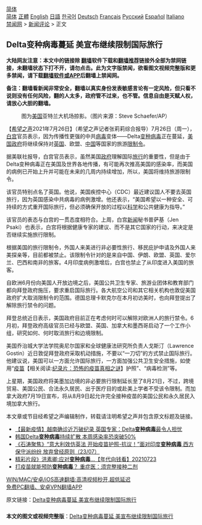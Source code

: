  <!-- 面包屑导航 --> <div class="breadcrumb"><!-- GTranslate: https://gtranslate.io/ -->  <div class="switcher notranslate">  <div class="selected">  <a href="#" onclick="return false;"> 简体</a>  </div>  <div class="option">  <a href="https://www.bannedbook.org" onclick="doGTranslate('zh-CN|zh-CN');jQuery('div.switcher div.selected a').html(jQuery(this).html());return false;" title="简体中文" class="nturl selected"> 简体</a>  <a href="https://www.bannedbook.org/zh-tw/" onclick="doGTranslate('zh-CN|zh-TW');jQuery('div.switcher div.selected a').html(jQuery(this).html());return false;" title="繁體中文" class="nturl"> 正體</a>  <a href="https://www.bannedbook.org/en/" onclick="doGTranslate('zh-CN|en');jQuery('div.switcher div.selected a').html(jQuery(this).html());return false;" title="English" class="nturl"> English</a>  <a href="https://www.bannedbook.org/ja/" onclick="doGTranslate('zh-CN|ja');jQuery('div.switcher div.selected a').html(jQuery(this).html());return false;" title="日本語" class="nturl"> 日語</a>  <a href="https://www.bannedbook.org/ko/" onclick="doGTranslate('zh-CN|ko');jQuery('div.switcher div.selected a').html(jQuery(this).html());return false;" title="한국어" class="nturl"> 한국어</a>  <a href="https://www.bannedbook.org/de/" onclick="doGTranslate('zh-CN|de');jQuery('div.switcher div.selected a').html(jQuery(this).html());return false;" title="Deutsch" class="nturl"> Deutsch</a>  <a href="https://www.bannedbook.org/fr/" onclick="doGTranslate('zh-CN|fr');jQuery('div.switcher div.selected a').html(jQuery(this).html());return false;" title="Français" class="nturl"> Français</a>  <a href="https://www.bannedbook.org/ru/" onclick="doGTranslate('zh-CN|ru');jQuery('div.switcher div.selected a').html(jQuery(this).html());return false;" title="Русский" class="nturl"> Русский</a>  <a href="https://www.bannedbook.org/es/" onclick="doGTranslate('zh-CN|es');jQuery('div.switcher div.selected a').html(jQuery(this).html());return false;" title="Español" class="nturl"> Español</a>  <a href="https://www.bannedbook.org/it/" onclick="doGTranslate('zh-CN|it');jQuery('div.switcher div.selected a').html(jQuery(this).html());return false;" title="Italiano" class="nturl"> Italiano</a>  </div>  </div>      <div class='breadcrumb-sub'><!-- Breadcrumb NavXT 6.3.0 --> <a href="https://www.bannedbook.org/" class="home">禁闻网</a> &gt; <a href="https://www.bannedbook.org/bnews/comments/" class="category">新闻评论</a> &gt; 正文</div></div><h2>Delta变种病毒蔓延 美宣布继续限制国际旅行</h2> <p class="notice"><b>大陆网友注意：本文中的链接除 <a href="https://github.com/bannedbook/fanqiang" >翻墙</a>软件下载和<a href="https://github.com/killgcd/justmysocks/blob/master/README.md">翻墙推荐</a>链接外全部为禁网链接，未翻墙状态下打不开，请勿点击。此为文字版禁闻，欲看图文视频完整版和更多禁闻，请下载<a href="https://github.com/bannedbook/fanqiang">翻墙软件或APP</a>后翻墙上禁闻网。</p><p>备注：翻墙看新闻非常安全，翻墙以真实身份发表敏感言论有一定风险，但只看不说则没有任何风险，翻的人太多，政府管不过来，也不管。信息自由是天赋人权，请放心大胆的翻墙。</b></p>  <div class="entry"> <figure><figcaption>图为<a href="https://www.bannedbook.org/bnews/tag/%e7%be%8e%e5%9b%bd/" class="st_tag internal_tag" rel="tag" title="标签 美国 下的日志">美国</a>亚特兰大机场掠影。（图片来源：Steve Schaefer/AP）</figcaption></figure> <p>【<span class='wp_keywordlink_affiliate'><a href="https://www.soundofhope.org" title="希望之声" target="_blank">希望之声</a></span>2021年7月26日】（希望之声记者张莉莉综合报导）7月26日（周一），<a href="https://www.bannedbook.org/bnews/tag/%e7%99%bd%e5%ae%ab/" class="st_tag internal_tag" rel="tag" title="标签 白宫 下的日志">白宫</a>官员表示，因为传播性更强的中共<a href="https://www.bannedbook.org/bnews/tag/%e7%97%85%e6%af%92/" class="st_tag internal_tag" rel="tag" title="标签 病毒 下的日志">病毒</a>变体——Delta<a href="https://www.bannedbook.org/bnews/tag/%e5%8f%98%e7%a7%8d%e7%97%85%e6%af%92/" class="st_tag internal_tag" rel="tag" title="标签 变种病毒 下的日志">变种病毒</a>正在蔓延，<a href="https://www.bannedbook.org/bnews/tag/%E7%BE%8E%E5%9B%BD%E6%94%BF%E5%BA%9C/" class="st_tag internal_tag" rel="tag" title="标签 美国政府 下的日志">美国政府</a>将继续保持对<a href="https://www.bannedbook.org/bnews/tag/%e8%8b%b1%e5%9b%bd/" class="st_tag internal_tag" rel="tag" title="标签 英国 下的日志">英国</a>、欧盟、<span class='wp_keywordlink_affiliate'><a href="https://www.bannedbook.org/" title="中国" target="_blank">中国</a></span>等国家的旅游<a href="https://www.bannedbook.org/bnews/tag/%E9%99%90%E5%88%B6%E4%BB%A4/" class="st_tag internal_tag" rel="tag" title="标签 限制令 下的日志">限制令</a>。</p> <p>据美联社报导，白宫官员表示，虽然美国<a href="https://www.bannedbook.org/bnews/tag/%e6%94%bf%e5%ba%9c/" class="st_tag internal_tag" rel="tag" title="标签 政府 下的日志">政府</a>理解国际<a href="https://www.bannedbook.org/bnews/tag/%E6%97%85%E8%A1%8C/" class="st_tag internal_tag" rel="tag" title="标签 旅行 下的日志">旅行</a>的重要性，但是由于Delta变种病毒正在美国及世界各地传播，有可能再次推高美国的感染率，而美国的病例已开始上升并可能在未来的几周内持续增加，所以，美国将维持旅游限制令。</p> <p>该官员特别点名了英国。他说，美国疾控中心（CDC）最近建议国人不要去英国旅行，因为英国感染中共病毒的病例激增。他还表示，“美国希望以一种安全、可持续的方式重开国际旅行，但必须确保开放的过程以<span class='wp_keywordlink'><a href="https://www.bannedbook.org/forum11/topic309.html" title="禁片：“科学”的棍子" target="_blank">科学</a></span>和公共健康为指导。”</p>  <p>该官员的表态与白宫的一贯态度相符合。上周，白宫<span class='wp_keywordlink_affiliate'><a href="https://www.bannedbook.org/" title="新闻">新闻</a></span>秘书普萨基（Jen Psaki）也表示，白宫将根据健康专家的建议、而不是其它国家的行动，来决定是否继续实施旅行限制。</p> <p>根据美国的旅行限制令，外国人来美进行非必要性旅行、移民庇护申请及外国人来美探亲等，目前都被禁止。该限制令针对的是来自中国、伊朗、欧盟、英国、爱尔兰、巴西和南非的旅客。4月印度病例激增后，白宫也禁止了从印度进入美国的旅客。</p> <p>自欧洲6月份向美国人开放边境之后，美国公共卫生专家、旅游业团体和教育部门都向拜登政府施压，要求重启国际旅行。各大航空公司和其它相关机构也敦促美国政府扩大取消限制令的范围。德国总理卡默克尔在本月初访美时，也向拜登提出了解除旅行禁令的问题。</p>  <p>拜登总统近日表示，美国政府目前正在考虑何时可以解除对欧洲人的旅行禁令。6月初，拜登政府高级官员已经与欧盟、英国、加拿大和墨西哥启动了一个工作小组，研究如何、何时取消旅行和边境限制。</p> <p>美国乔治城大学法学院奥尼尔国家和全球健康法研究所负责人戈斯汀（Lawrence Gostin）近日敦促拜登政府采取机动措施，不要以“一刀切”的方式禁止国际旅行。他建议说，美国可以一方面允许国际旅行，一方面加强公共卫生安全措施，如使用“<span class='wp_keywordlink'><a href="https://www.bannedbook.org/bnews/tculture/20160630/551027.html" title="疫苗" target="_blank">疫苗</a></span>【相关阅读:<a href='https://www.bannedbook.org/bnews/topimagenews/20180408/925060.html' target='_blank'>纪录片：恐怖的疫苗真相之谜</a>】护照”、“病毒检测”等。</p> <p>上星期，美国政府将美墨加边境的非必要旅行限制延长至了8月21日，不过，跨境贸易、美国公民、合法永久居民、出于医疗目的或赴美上学者不受该令限制。而加拿大政府7月19日宣布，将从8月9日起允许完全接种疫苗的美国公民和永久居民入境加拿大旅行。</p>  <p>本文章或节目经希望之声编辑制作，转载请注明希望之声并包含原文标题及链接。 </p> <ul class='op-related-articles' title='相关阅读'> <li><a href='https://www.bannedbook.org/bnews/bannedvideo/20210727/1594730.html' target='_blank'>【最新疫情】越南确诊近万破纪录 英国专家：Delta<b>变种病毒</b>最令人担忧</a></li> <li><a href='https://www.bannedbook.org/bnews/comments/20210726/1594469.html' target='_blank'>韩国Delta<b>变种病毒</b>持续扩散 本周感染率恐突破50%</a></li> <li><a href='https://www.bannedbook.org/bnews/bannedvideo/20210724/1593023.html' target='_blank'>《石涛聚焦》“意大利效仿英法 开始疫苗护照-抗议！”面对印度<b>变种病毒</b> 西方保守派纷纷 放弃曾经原则（23/07）</a></li> <li><a href='https://www.bannedbook.org/bnews/taiwannews/20210723/1592892.html' target='_blank'>精彩片段》洪素卿:应对<b>变种病毒</b>...【年代向钱看】20210723</a></li> <li><a href='https://www.bannedbook.org/bnews/comments/20210723/1592726.html' target='_blank'>打疫苗就能预防<b>变种病毒</b>？ 重症医：须完整接种二剂</a></li> </ul> <p class="texttj"> <a href="https://github.com/bannedbook/fanqiang/wiki/V2ray%E6%9C%BA%E5%9C%BA" target="_blank">WIN/MAC/安卓/iOS高速翻墙:高清视频秒开,超低延迟</a><br/> <a href="https://github.com/bannedbook/fanqiang/wiki/%E7%A6%81%E9%97%BB%E7%BD%91%E5%AE%89%E5%8D%93%E7%BF%BB%E5%A2%99%E6%96%B0%E9%97%BBAPP" target="_blank">免费PC翻墙、安卓VPN翻墙APP</a></p><p>原文链接：<a class="src_link"  href="https://www.soundofhope.org/post/529442" target="_blank">Delta变种病毒蔓延 美宣布继续限制国际旅行</a></p> <a name='sharetosocial'></a>  <div style="margin-bottom:5px;padding-bottom:5px;clear:both"> <div id="archive-pix-1" class="banner-ads"> <!-- AuctionX Display platform tag START --> <div id="26318x728x90x621x_ADSLOT2" clicktrack="%%CLICK_URL_ESC%%"></div> <!-- AuctionX Display platform tag END --> </div> <div id="archive-pix-2" class="banner-ads"> <!-- AuctionX Display platform tag START --> <div id="26315x300x250x621x_ADSLOT2" clicktrack="%%CLICK_URL_ESC%%"></div> <!-- AuctionX Display platform tag END --> </div> </div>  <div id="archive-pix-1" class="banner-ads"> <!-- AuctionX Display platform tag START --> <div id="26318x728x90x621x_ADSLOT3" clicktrack="%%CLICK_URL_ESC%%"></div> <!-- AuctionX Display platform tag END --> </div> <div><b>本文的图文或视频完整版</b>：<a href='https://www.bannedbook.org/bnews/comments/20210727/1594797.html'>Delta变种病毒蔓延 美宣布继续限制国际旅行</a></div>  </div><!--END ENTRY--> 